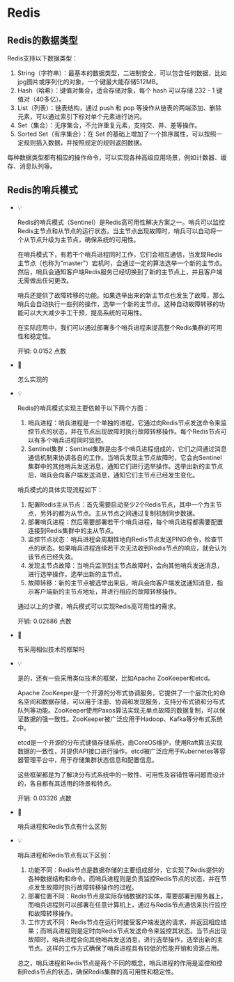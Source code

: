 # Redis

## Redis的数据类型

Redis支持以下数据类型：

1. String（字符串）：最基本的数据类型，二进制安全，可以包含任何数据，比如jpg图片或序列化的对象，一个键最大能存储512MB。
2. Hash（哈希）：键值对集合，适合存储对象，每个 hash 可以存储 232 - 1 键值对（40多亿）。
3. List（列表）：链表结构，通过 push 和 pop 等操作从链表的两端添加、删除元素，可以通过索引下标对单个元素进行访问。
4. Set（集合）：无序集合，不允许重复元素，支持交、并、差等操作。
5. Sorted Set（有序集合）：在 Set 的基础上增加了一个排序属性，可以按照一定规则插入数据，并按照规定的规则返回数据。

每种数据类型都有相应的操作命令，可以实现各种高级应用场景，例如计数器、缓存、消息队列等。



## Redis的哨兵模式



- 💡

  Redis的哨兵模式（Sentinel）是Redis高可用性解决方案之一。哨兵可以监控Redis主节点和从节点的运行状态，当主节点出现故障时，哨兵可以自动将一个从节点升级为主节点，确保系统的可用性。

  在哨兵模式下，有若干个哨兵进程同时工作，它们会相互通信，当发现Redis主节点（也称为"master"）宕机时，会通过一定的算法选举一个新的主节点。然后，哨兵会通知客户端Redis服务已经切换到了新的主节点上，并且客户端无需做出任何更改。

  哨兵还提供了故障转移的功能。如果选举出来的新主节点也发生了故障，那么哨兵会自动执行一些列的操作，选举一个新的主节点。这种自动故障转移的功能可以大大减少手工干预，提高系统的可用性。

  在实际应用中，我们可以通过部署多个哨兵进程来提高整个Redis集群的可用性和稳定性。

  开销: 0.0152 点数

- 👤

  怎么实现的

- 💡

  Redis的哨兵模式实现主要依赖于以下两个方面：

  1. 哨兵进程：哨兵进程是一个单独的进程，它通过向Redis节点发送命令来监控节点的状态，并在节点出现故障时执行故障转移操作。每个Redis节点可以有多个哨兵进程同时监控。
  2. Sentinel集群：Sentinel集群是由多个哨兵进程组成的，它们之间通过消息通信机制来协调各自的工作。当哨兵发现主节点故障时，它会向Sentinel集群中的其他哨兵发送消息，通知它们进行选举操作。选举出新的主节点后，哨兵会向客户端发送消息，通知它们主节点已经发生变化。

  哨兵模式的具体实现流程如下：

  1. 配置Redis主从节点：首先需要启动至少2个Redis节点，其中一个为主节点，另外的都为从节点。主从节点之间通过复制机制同步数据。
  2. 部署哨兵进程：然后需要部署若干个哨兵进程，每个哨兵进程都需要配置连接到Redis集群中的主从节点。
  3. 监控节点状态：哨兵进程会周期性地向Redis节点发送PING命令，检查节点的状态。如果哨兵进程连续若干次无法收到Redis节点的响应，就会认为该节点已经失效。
  4. 发现主节点故障：当哨兵监测到主节点故障时，会向其他哨兵发送消息，进行选举操作，选举出新的主节点。
  5. 故障转移：新的主节点被选举出来后，哨兵会向客户端发送通知消息，指示客户端新的主节点地址，并进行相应的故障转移操作。

  通过以上的步骤，哨兵模式可以实现Redis高可用性的需求。

  开销: 0.02686 点数

- 👤

  有采用相似技术的框架吗

- 💡

  是的，还有一些采用类似技术的框架，比如Apache ZooKeeper和etcd。

  Apache ZooKeeper是一个开源的分布式协调服务，它提供了一个层次化的命名空间和数据存储，可以用于注册、协调和发现服务，支持分布式锁和分布式队列等功能。ZooKeeper使用Paxos算法实现无单点故障的数据复制，可以保证数据的强一致性。ZooKeeper被广泛应用于Hadoop、Kafka等分布式系统中。

  etcd是一个开源的分布式键值存储系统，由CoreOS维护，使用Raft算法实现数据的一致性，并提供API接口进行操作。etcd被广泛应用于Kubernetes等容器管理平台中，用于存储集群状态信息和配置信息。

  这些框架都是为了解决分布式系统中的一致性、可用性及容错性等问题而设计的，各自都有其适用的场景和特点。

  开销: 0.03326 点数

- 👤

  哨兵进程和Redis节点有什么区别

- 💡

  哨兵进程和Redis节点有以下区别：

  1. 功能不同：Redis节点是数据存储的主要组成部分，它实现了Redis提供的各种数据结构和命令。而哨兵进程则是负责监控Redis节点的状态，并在节点发生故障时执行故障转移操作的过程。
  2. 部署位置不同：Redis节点是实际存储数据的实体，需要部署到服务器上，而哨兵进程则可以部署在任意计算机上，通过与Redis节点通信来执行监控和故障转移操作。
  3. 工作方式不同：Redis节点在运行时接受客户端发送的请求，并返回相应结果；而哨兵进程则是定时向Redis节点发送命令来监控其状态。当节点出现故障时，哨兵进程会向其他哨兵发送消息，进行选举操作，选举出新的主节点。这样的工作方式确保了哨兵进程具有较低的性能开销和资源占用。

  总之，哨兵进程和Redis节点是两个不同的概念，哨兵进程的作用是监控和控制Redis节点的状态，确保Redis集群的高可用性和稳定性。